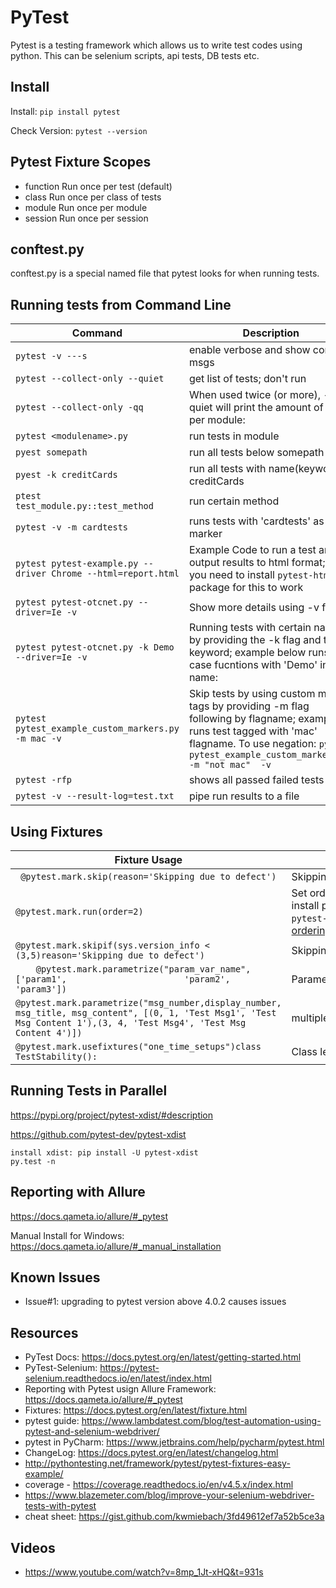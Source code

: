 # PyTest

Pytest is a testing framework which allows us to write test codes using python. This can be selenium scripts, api tests, DB tests etc.

## Install
Install: ```pip install pytest```

Check Version: ```pytest --version```

## Pytest Fixture Scopes

- function	Run once per test (default)
- class	Run once per class of tests
- module	Run once per module 
- session	Run once per session

## conftest.py

conftest.py is a special named file that pytest looks for when running tests.

## Running tests from Command Line

| Command | Description |
| -------- | -------- |
| ```pytest -v ---s```| enable verbose and show console msgs|
|```pytest --collect-only --quiet```| get list of tests; don't run|
|```pytest --collect-only -qq```|When used twice (or more), --quiet will print the amount of tests per module:|
|```pytest <modulename>.py```| run tests in module|
|```pyest somepath``` | run all tests below somepath|
|```pyest -k creditCards ``` | run all tests with name(keyword) creditCards|
|```ptest test_module.py::test_method``` | run certain method|
|```pytest -v -m cardtests```| runs tests with 'cardtests' as marker|
| ```pytest pytest-example.py --driver Chrome --html=report.html```| Example Code to run a test and output results to html format; note you need to install ```pytest-html``` package for this to work|
|```pytest pytest-otcnet.py --driver=Ie -v```| Show more details using -v flag
| ```pytest pytest-otcnet.py -k Demo --driver=Ie -v``` | Running tests with  certain name by providing the -k flag and then keyword; example below runs test case fucntions with 'Demo' in the name: |
|```pytest pytest_example_custom_markers.py -m mac -v``` | Skip tests by using custom marker tags by providing -m flag following by flagname; example runs test tagged with 'mac' flagname. To use negation: ```pytest pytest_example_custom_markers.py -m "not mac"  -v```|
|```pytest -rfp```| shows all passed failed tests|
| ```pytest -v --result-log=test.txt```| pipe run results to a file

## Using Fixtures
| Fixture Usage | Description |
| -------- | -------- |
| ``` @pytest.mark.skip(reason='Skipping due to defect')``` |Skipping  a test |
| ```@pytest.mark.run(order=2)```| Set order of test execution; need to install pytest-ordering : ```pip install pytest-ordering``` https://pytest-ordering.readthedocs.io/en/develop/|
|```@pytest.mark.skipif(sys.version_info < (3,5)reason='Skipping due to defect')``` | Skipping  a test based on a condition|
| ```    @pytest.mark.parametrize("param_var_name", ['param1',                       'param2',                                 'param3'])```| Parameter fixture - single parameter |
|```@pytest.mark.parametrize("msg_number,display_number, msg_title, msg_content", [(0, 1, 'Test Msg1', 'Test Msg Content 1'),(3, 4, 'Test Msg4', 'Test Msg Content 4')])```|multiple parameters|
|```@pytest.mark.usefixtures("one_time_setups")class TestStability():```| Class level fixture |



## Running Tests in Parallel

https://pypi.org/project/pytest-xdist/#description

https://github.com/pytest-dev/pytest-xdist

```
install xdist: pip install -U pytest-xdist
py.test -n
```

## Reporting with Allure

https://docs.qameta.io/allure/#_pytest

Manual Install for Windows: https://docs.qameta.io/allure/#_manual_installation

## Known Issues
- Issue#1: upgrading to pytest version above 4.0.2 causes issues

## Resources
- PyTest Docs: https://docs.pytest.org/en/latest/getting-started.html
- PyTest-Selenium: https://pytest-selenium.readthedocs.io/en/latest/index.html
- Reporting with Pytest usign Allure Framework: https://docs.qameta.io/allure/#_pytest
- Fixtures: https://docs.pytest.org/en/latest/fixture.html
- pytest guide: https://www.lambdatest.com/blog/test-automation-using-pytest-and-selenium-webdriver/
- pytest in PyCharm: https://www.jetbrains.com/help/pycharm/pytest.html
- ChangeLog: https://docs.pytest.org/en/latest/changelog.html
- http://pythontesting.net/framework/pytest/pytest-fixtures-easy-example/
- coverage - https://coverage.readthedocs.io/en/v4.5.x/index.html
- https://www.blazemeter.com/blog/improve-your-selenium-webdriver-tests-with-pytest
- cheat sheet: https://gist.github.com/kwmiebach/3fd49612ef7a52b5ce3a

## Videos
- https://www.youtube.com/watch?v=8mp_1Jt-xHQ&t=931s